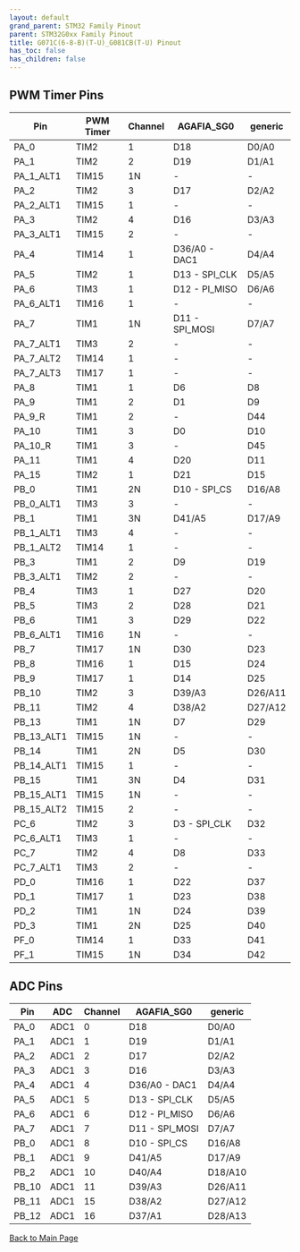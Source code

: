 ```yaml
---
layout: default
grand_parent: STM32 Family Pinout
parent: STM32G0xx Family Pinout
title: G071C(6-8-B)(T-U)_G081CB(T-U) Pinout
has_toc: false
has_children: false
---
```


## PWM Timer Pins

| Pin | PWM Timer | Channel | AGAFIA_SG0 | generic |
| --- | --- | --- | --- | --- |
| PA_0 | TIM2 | 1 | D18 | D0/A0 |
| PA_1 | TIM2 | 2 | D19 | D1/A1 |
| PA_1_ALT1 | TIM15 | 1N | - | - |
| PA_2 | TIM2 | 3 | D17 | D2/A2 |
| PA_2_ALT1 | TIM15 | 1 | - | - |
| PA_3 | TIM2 | 4 | D16 | D3/A3 |
| PA_3_ALT1 | TIM15 | 2 | - | - |
| PA_4 | TIM14 | 1 | D36/A0 - DAC1 | D4/A4 |
| PA_5 | TIM2 | 1 | D13 - SPI_CLK | D5/A5 |
| PA_6 | TIM3 | 1 | D12 - PI_MISO | D6/A6 |
| PA_6_ALT1 | TIM16 | 1 | - | - |
| PA_7 | TIM1 | 1N | D11 - SPI_MOSI | D7/A7 |
| PA_7_ALT1 | TIM3 | 2 | - | - |
| PA_7_ALT2 | TIM14 | 1 | - | - |
| PA_7_ALT3 | TIM17 | 1 | - | - |
| PA_8 | TIM1 | 1 | D6 | D8 |
| PA_9 | TIM1 | 2 | D1 | D9 |
| PA_9_R | TIM1 | 2 | - | D44 |
| PA_10 | TIM1 | 3 | D0 | D10 |
| PA_10_R | TIM1 | 3 | - | D45 |
| PA_11 | TIM1 | 4 | D20 | D11 |
| PA_15 | TIM2 | 1 | D21 | D15 |
| PB_0 | TIM1 | 2N | D10 - SPI_CS | D16/A8 |
| PB_0_ALT1 | TIM3 | 3 | - | - |
| PB_1 | TIM1 | 3N | D41/A5 | D17/A9 |
| PB_1_ALT1 | TIM3 | 4 | - | - |
| PB_1_ALT2 | TIM14 | 1 | - | - |
| PB_3 | TIM1 | 2 | D9 | D19 |
| PB_3_ALT1 | TIM2 | 2 | - | - |
| PB_4 | TIM3 | 1 | D27 | D20 |
| PB_5 | TIM3 | 2 | D28 | D21 |
| PB_6 | TIM1 | 3 | D29 | D22 |
| PB_6_ALT1 | TIM16 | 1N | - | - |
| PB_7 | TIM17 | 1N | D30 | D23 |
| PB_8 | TIM16 | 1 | D15 | D24 |
| PB_9 | TIM17 | 1 | D14 | D25 |
| PB_10 | TIM2 | 3 | D39/A3 | D26/A11 |
| PB_11 | TIM2 | 4 | D38/A2 | D27/A12 |
| PB_13 | TIM1 | 1N | D7 | D29 |
| PB_13_ALT1 | TIM15 | 1N | - | - |
| PB_14 | TIM1 | 2N | D5 | D30 |
| PB_14_ALT1 | TIM15 | 1 | - | - |
| PB_15 | TIM1 | 3N | D4 | D31 |
| PB_15_ALT1 | TIM15 | 1N | - | - |
| PB_15_ALT2 | TIM15 | 2 | - | - |
| PC_6 | TIM2 | 3 | D3 - SPI_CLK | D32 |
| PC_6_ALT1 | TIM3 | 1 | - | - |
| PC_7 | TIM2 | 4 | D8 | D33 |
| PC_7_ALT1 | TIM3 | 2 | - | - |
| PD_0 | TIM16 | 1 | D22 | D37 |
| PD_1 | TIM17 | 1 | D23 | D38 |
| PD_2 | TIM1 | 1N | D24 | D39 |
| PD_3 | TIM1 | 2N | D25 | D40 |
| PF_0 | TIM14 | 1 | D33 | D41 |
| PF_1 | TIM15 | 1N | D34 | D42 |


## ADC Pins

| Pin | ADC | Channel | AGAFIA_SG0 | generic |
| --- | --- | --- | --- | --- |
| PA_0 | ADC1 | 0 | D18 | D0/A0 |
| PA_1 | ADC1 | 1 | D19 | D1/A1 |
| PA_2 | ADC1 | 2 | D17 | D2/A2 |
| PA_3 | ADC1 | 3 | D16 | D3/A3 |
| PA_4 | ADC1 | 4 | D36/A0 - DAC1 | D4/A4 |
| PA_5 | ADC1 | 5 | D13 - SPI_CLK | D5/A5 |
| PA_6 | ADC1 | 6 | D12 - PI_MISO | D6/A6 |
| PA_7 | ADC1 | 7 | D11 - SPI_MOSI | D7/A7 |
| PB_0 | ADC1 | 8 | D10 - SPI_CS | D16/A8 |
| PB_1 | ADC1 | 9 | D41/A5 | D17/A9 |
| PB_2 | ADC1 | 10 | D40/A4 | D18/A10 |
| PB_10 | ADC1 | 11 | D39/A3 | D26/A11 |
| PB_11 | ADC1 | 15 | D38/A2 | D27/A12 |
| PB_12 | ADC1 | 16 | D37/A1 | D28/A13 |


[Back to Main Page](../../)
